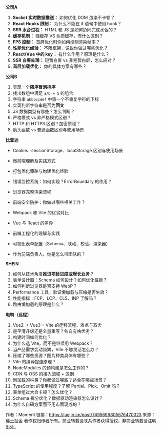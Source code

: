 

**公司A**

1. **Socket 实时数据推送：** 如何优化 DOM 渲染不卡顿？
2. **React Hooks 限制：** 为什么不能在 if 语句中使用 hook？
3. **SSR 水合过程：** HTML 和 JS 是如何协同完成水合的？
4. **缓存机制：** 强缓存 VS 协商缓存，有什么区别？
5. **FPS 控制：** 首屏优化时你如何控制渲染帧率？
6. **性能优化经验：** 不限框架，说说你做过哪些优化？
7. **React/Vue 中的 key：** 有什么作用？原理是什么？
8. **SSR 白屏处理：** 短暂白屏 vs 非短暂白屏，怎么应对？
9. **首屏加载优化：** 你的具体方案有哪些？



**公司B**

1. 实现一个**降序冒泡排序**
2. 找出数组中满足 `a/b = 5` 的组合
3. 字符串 `abbbccdef` 中第一个不重复字符的下标
4. 实现判断字符串是否为**回文**
5. JS 数据类型有哪些？怎么判断？
6. 严格模式 vs 非严格模式区别？
7. HTTP 和 HTTPS 区别？加密原理？
8. 箭头函数 vs 普通函数区别与使用场景



**比亚迪**

- Cookie、sessionStorage、localStorage 区别与使用场景
- 微前端理解及实践方式
- 打包优化策略与构建优化经验
- 错误监控系统：如何实现？ErrorBoundary 的作用？
- 浏览器完整渲染流程
- 前端安全防护：你做过哪些相关工作？

- Webpack 和 Vite 的优劣对比
- Vue 与 React 的差异
- 前端工程化的理解与实践
- 可视化表单配置（Schema、联动、校验、渲染器）
- 作为前端负责人，你是怎么带团队的？



**SHEIN**

1. 如何从技术角度**推进项目进度或增长业务**？
2. 表单设计器：Schema 如何设计？如何优化性能？
3. 如何判断浏览器是否支持 WebP？
4. Performance 工具：验证懒加载与压缩是否生效？
5. 性能指标：FCP、LCP、CLS、INP 了解吗？
6. 路由懒加载的原理是什么？





**电鸭（远程）**

1. Vue2 → Vue3 + Vite 的迁移流程、难点与取舍
2. 是平滑升级还是全量重写？各自有啥优劣？
3. 构建时间如何优化？
4. 为什么选 Vite，而不是继续用 Webpack？
5. 当产品需求变动频繁，Vite 不够灵活怎么办？
6. 压缩了哪些资源？图片种类具体有哪些？
7. Vite 的编译提速原理？
8. NodeModules 的预构建是怎么工作的？
9. CDN 与 OSS 的接入流程 + 区别
10. 懒加载的种类？你都做过哪些？适合在哪些场景？
11. TypeScript 的使用程度？了解 Partial、Pick、Omit 吗？
12. 表单组过大会卡顿？怎么优化？
13. Schema 拆分优化？数据驱动渲染器怎么设计？
14. 为什么自研方案而不用市面现成的？





作者：Moment
链接：https://juejin.cn/post/7495699805676470323
来源：稀土掘金
著作权归作者所有。商业转载请联系作者获得授权，非商业转载请注明出处。